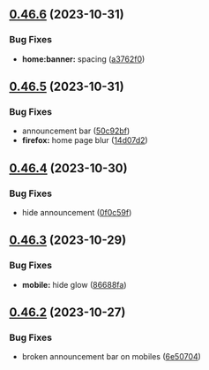 ## [0.46.6](https://github.com/onesoft-sudo/sudobot-dashboard/compare/v0.46.5...v0.46.6) (2023-10-31)


### Bug Fixes

* **home:banner:** spacing ([a3762f0](https://github.com/onesoft-sudo/sudobot-dashboard/commit/a3762f0b50266d3739a81c5b1922a0398bddf70a))



## [0.46.5](https://github.com/onesoft-sudo/sudobot-dashboard/compare/v0.46.4...v0.46.5) (2023-10-31)


### Bug Fixes

* announcement bar ([50c92bf](https://github.com/onesoft-sudo/sudobot-dashboard/commit/50c92bf04a7b08cbf90bddc72dc85fa123f40096))
* **firefox:** home page blur ([14d07d2](https://github.com/onesoft-sudo/sudobot-dashboard/commit/14d07d2d6ba2f808469152017197f66e6f2dc187))



## [0.46.4](https://github.com/onesoft-sudo/sudobot-dashboard/compare/v0.46.3...v0.46.4) (2023-10-30)


### Bug Fixes

* hide announcement ([0f0c59f](https://github.com/onesoft-sudo/sudobot-dashboard/commit/0f0c59ff8f4e0fb66481ced81d01f178d6af1ad7))



## [0.46.3](https://github.com/onesoft-sudo/sudobot-dashboard/compare/v0.46.2...v0.46.3) (2023-10-29)


### Bug Fixes

* **mobile:** hide glow ([86688fa](https://github.com/onesoft-sudo/sudobot-dashboard/commit/86688fa0e5e820cd1726b02a570f4703b8f679ff))



## [0.46.2](https://github.com/onesoft-sudo/sudobot-dashboard/compare/v0.46.1...v0.46.2) (2023-10-27)


### Bug Fixes

* broken announcement bar on mobiles ([6e50704](https://github.com/onesoft-sudo/sudobot-dashboard/commit/6e50704c68d0e25b5b53f4ff3fb28ccd2a0cf84c))



